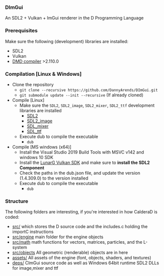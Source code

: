 ### DImGui
An SDL2 + Vulkan + ImGui renderer in the D Programming Language

### Prerequisites
Make sure the following (development) libraries are installed:
* SDL2
* Vulkan
* [DMD compiler](https://dlang.org/download.html) >2.110.0

### Compilation [Linux & Windows]

* Clone the repository
  * `git clone --recursive https://github.com/DannyArends/DImGui.git`
  * `git submodule update --init --recursive` (If already cloned)
* Compile [Linux]
  * Make sure the `SDL2`, `SDL2_image`, `SDL2_mixer`, `SDL2_ttf` development libraries are installed
    * [SDL2](https://www.libsdl.org/)
    * [SDL2_image](https://www.libsdl.org/projects/SDL_image/)
    * [SDL_mixer](https://www.libsdl.org/projects/SDL_mixer/)
    * [SDL_ttf](https://www.libsdl.org/projects/SDL_ttf/)
  * Execute dub to compile the executable
    * `dub`
* Compile [MS windows (x64)]
  * Install the Visual Studio 2019 Build Tools with MSVC v142 and windows 10 SDK
  * Install the [LunarG Vulkan SDK](https://vulkan.lunarg.com/) and make sure to **install the SDL2 Component**
  * Check the paths in the dub.json file, and update the version (1.4.309.0) to the version installed
  * Execute dub to compile the executable
    * `dub`

### Structure
The following folders are interesting, if you're interested in how CalderaD is coded:

- [src/](./src/) which stores the D source code and the includes.c holding the importC instructions
- [src/engine](./src/engine/) main folder for the engine objects
- [src/math](./src/math/) math functions for vectors, matrices, particles, and the L-system
- [src/objects](./src/objects) All geometric (renderable) objects are in here
- [assets/](./assets/) All assets of the engine (font, objects, shaders, and textures)
- [deps/](./deps/) CImGui source code as well as Windows 64bit runtime SDL2 DLLs for image,mixer and ttf
